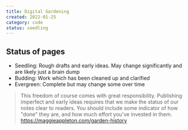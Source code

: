 ```yaml
---
title: Digital Gardening
created: 2022-01-25
category: code
status: seedling
---
```


<div id="status"></div>

## Status of pages

- Seedling: Rough drafts and early ideas. May change significantly and are likely just a brain dump
- Budding: Work which has been cleaned up and clarified
- Evergreen: Complete but may change some over time

> This freedom of course comes with great responsibility. Publishing imperfect and early ideas requires that we make the status of our notes clear to readers. You should include some indicator of how "done" they are, and how much effort you've invested in them.
https://maggieappleton.com/garden-history